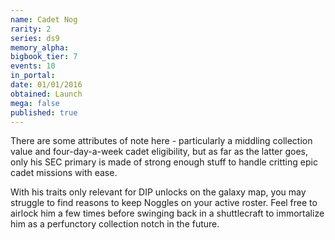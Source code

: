 ```yaml
---
name: Cadet Nog
rarity: 2
series: ds9
memory_alpha:
bigbook_tier: 7
events: 10
in_portal:
date: 01/01/2016
obtained: Launch
mega: false
published: true
---
```


There are some attributes of note here - particularly a middling collection value and four-day-a-week cadet eligibility, but as far as the latter goes, only his SEC primary is made of strong enough stuff to handle critting epic cadet missions with ease.

With his traits only relevant for DIP unlocks on the galaxy map, you may struggle to find reasons to keep Noggles on your active roster. Feel free to airlock him a few times before swinging back in a shuttlecraft to immortalize him as a perfunctory collection notch in the future.
